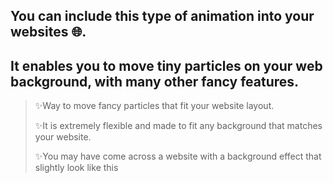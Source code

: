 ## You can include this type of animation into your websites  🌐.
## It enables you to move tiny particles on your web background, with many other fancy features.
>  ✨Way to move fancy particles that fit your website layout.
>  
>  ✨It is extremely flexible and made to fit any background that matches your website.
>  
>  ✨You may have come across a website with a background effect that slightly look like this
